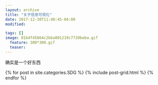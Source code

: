 ```yaml
---
layout: archive
title: "关于信息可视化"
date: 2017-12-30T11:40:45-04:00
modified:

tags: []
image: 01b4f45864c2bba801219c7720beba.gif
  feature: 300*300.gif
  teaser:
---
```


确实是一个好东西

<div class="tiles">
{% for post in site.categories.SDG %}
  {% include post-grid.html %}
{% endfor %}
</div><!-- /.tiles 把所有categories 有 SDG 的列出来-->
